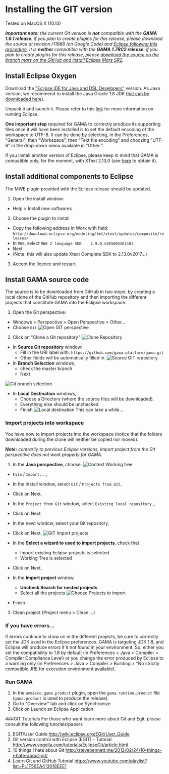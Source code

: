 # Installing the GIT version

Tested on MacOS X (10.13)

_**Important note:** the current Git version is **not** compatible with the **GAMA 1.6.1 release**: if you plan to create plugins for this release, please download the source at revision r11988 (on Google Code) and [Eclipse following this procedure](InstallingSvnOldVersions). It is **neither** compatible with the **GAMA 1.7RC2 release**: if you plan to create plugins for this release, please [download the source on the branch mars on the GitHub and install Eclipse Mars SR2](InstallingGitVersionMars17)._

## Install Eclipse Oxygen

Download the ["Eclipse IDE for Java and DSL Developers"](http://www.eclipse.org/downloads/packages/eclipse-ide-java-and-dsl-developers/oxygen3) version. As Java version, we recommend to install the Java Oracle 1.8 JDK [that can be downloaded here](http://www.oracle.com/technetwork/java/javase/downloads/jdk8-downloads-2133151.html)). 

Unpack it and launch it. Please refer to this [link](http://help.eclipse.org/oxygen/index.jsp?nav=%2F0) for more information on running Eclipse.

**One important step** required for GAMA to correctly produce its supporting files once it will have been installed is to set the default encoding of the workspace to UTF-8. It can be done by selecting, in the Preferences, "General", then "Workspace", then "Text file encoding" and choosing "UTF-8" in the drop-down menu available in "Other:".

If you install another version of Eclipse, please keep in mind that GAMA is compatible only, for the moment, with XText 2.13.0 (see [here](http://www.eclipse.org/Xtext/download.html) to obtain it).

## Install additional components to Eclipse 

The MWE plugin provided with the Eclipse release should be updated.
1. Open the install window:
  * Help > Install new softwares
2. Choose the plugin to install
  * Copy the following address in Work with field: `http://download.eclipse.org/modeling/tmf/xtext/updates/composite/releases/`
  * In `MWE`, select `MWE 2 language SDK    2.9.0.v201605261103`
  * Next
  * (Note: this will also update Xtext Complete SDK to 2.13.0v2017...)
3. Accept the licence and restart.


## Install GAMA source code

The source is to be downloaded from GitHub in two steps: by creating a local clone of the GitHub repository and then importing the different projects that constitute GAMA into the Eclipse workspace.

1. Open the Git perspective:
  * Windows > Perspective > Open Perspective > Other...
  * Choose `Git`
![Open GIT perspective](resources/images/developpingExtension/GIT_open_perspective.png)
2. Click on "Clone a Git repository"
![Clone Repository](resources/images/developpingExtension/GIT_Clone_Repository.png)
  * In **Source Git repository** window: 
    * Fill in the URI label with: `https://github.com/gama-platform/gama.git`
    * Other fields will be automatically filled in.
![Source GIT repository](resources/images/developpingExtension/GIT_source_git_repository.png)    
  * In **Branch Selection** windows, 
    * check the master branch 
    * Next

![Git branch selection](resources/images/developpingExtension/GIT_branch_selection.png)
  * In **Local Destination** windows,
    * Choose a Directory (where the source files will be downloaded).
    * Everything else should be unchecked 
    * Finish
![Local destination](resources/images/developpingExtension/GIT_local_destination.png)
This can take a while...


### Import projects into workspace
You have now to import projects into the workspace (notice that the folders downloaded during the clone will neither be copied nor moved).

_**Note:** contrarily to previous Eclipse versions, import project from the Git perspective does not work properly for GAMA._

1. In the **Java perspective**, choose:
![Context Working tree](resources/images/developpingExtension/GIT_Context_WorkingDirectory.png)

  * `File` / `Import...`,
  * In the install window, select `Git` / `Projects from Git`,
  * Click on Next,
  * In the `Project from Git` window, select `Existing local repository.`,
  * Click on Next,
  * In the newt window, select your Git repository,
  * Click on Next,
![GIT Import projects](resources/images/developpingExtension/GIT_Import_projects.png)    

  * In the **Select a wizard to used to import projects**, check that 
    * Import existing Eclipse projects is selected
    * Working Tree is selected
  * Click on Next,
  * In the **Import project** window,
    * **Uncheck Search for nested projects**
    * Select all the projects
![Choose Projects to import](resources/images/developpingExtension/GIT_ChooseProjectToImport.png)

  * Finish
3. Clean project (Project menu > Clean ...)


### If you have errors...
If errors continue to show on in the different projects, be sure to correctly set the JDK used in the Eclipse preferences. GAMA is targeting JDK 1.8, and Eclipse will produce errors if it not found in your environment. So, either you set the compatibility to 1.8 by default (in Preferences > Java > Compiler > Compiler Compliance Level) or you change the error produced by Eclipse to a warning only (in Preferences > Java > Compiler > Building > "No strictly compatible JRE for execution environment available).

### Run GAMA
1. In the `ummisco.gama.product` plugin, open the `gama.runtime.product` file (`gama.product` is used to produce the release).
3. Go to "Overview" tab and click on Synchronize
4. Click on Launch an Eclipse Application


###GIT Tutorials
For those who want learn more about Git and Egit, please consult the following tutorials/papers

1. EGIT/User Guide http://wiki.eclipse.org/EGit/User_Guide
2. Git version control with Eclipse (EGIT) - Tutorial http://www.vogella.com/tutorials/EclipseGit/article.html
3. 10 things I hate about Git http://stevebennett.me/2012/02/24/10-things-i-hate-about-git/
4. Learn Git and GitHub Tutorial https://www.youtube.com/playlist?list=PL1F56EA413018EEE1